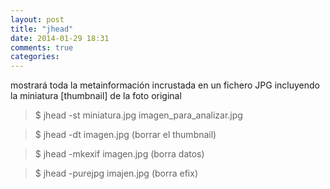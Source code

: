 ```yaml
---
layout: post
title: "jhead"
date: 2014-01-29 18:31
comments: true
categories: 
---
```

mostrará toda la metainformación incrustada en un fichero JPG incluyendo la miniatura [thumbnail] de la foto original

>$ jhead -st miniatura.jpg imagen_para_analizar.jpg

>$ jhead -dt imagen.jpg  (borrar el thumbnail)

>$ jhead -mkexif imagen.jpg (borra datos)

>$ jhead -purejpg imajen.jpg (borra efix)

